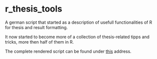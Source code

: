 # r_thesis_tools
A german script that started as a description of usefull functionalities of R for thesis and result formatting.

It now started to become more of a collection of thesis-related tipps and tricks, more then half of them in R.

The complete rendered script can be found under [this](https://mbrede.github.io/r_thesis_tools/) address.


